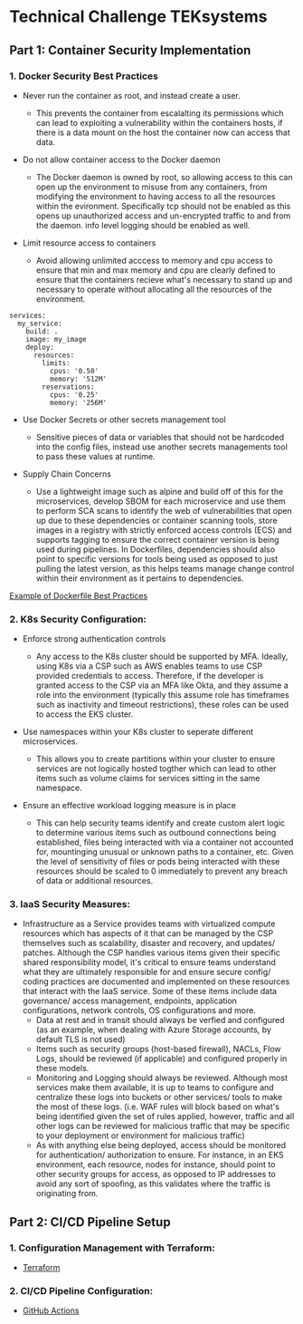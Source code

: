 # Technical Challenge TEKsystems

## Part 1: Container Security Implementation

### 1. Docker Security Best Practices

- Never run the container as root, and instead create a user. 
    - This prevents the container from escalalting its permissions which can lead to exploiting a vulnerability within the containers hosts, if there is a data mount on the host the container now can access that data. 

- Do not allow container access to the Docker daemon
    - The Docker daemon is owned by root, so allowing access to this can open up the environment to misuse from any containers, from modifying the environment to having access to all the resources within the evironment. Specifically tcp should not be enabled as this opens up unauthorized access and un-encrypted traffic to and from the daemon. info level logging should be enabled as well. 

- Limit resource access to containers
    - Avoid allowing unlimited acccess to memory and cpu access to ensure that min and max memory and cpu are clearly defined to ensure that the containers recieve what's necessary to stand up and necessary to operate without allocating all the resources of the environment. 

```
services:
  my_service:
    build: .
    image: my_image
    deploy:
      resources:
        limits:
          cpus: '0.50'
          memory: '512M'
        reservations:
          cpus: '0.25'
          memory: '256M'
```

- Use Docker Secrets or other secrets management tool
    - Sensitive pieces of data or variables that should not be hardcoded into the config files, instead use another secrets managements tool to pass these values at runtime.

- Supply Chain Concerns
    - Use a lightweight image such as alpine and build off of this for the microservices, develop SBOM for each microservice and use them to perform SCA scans to identify the web of vulnerabilities that open up due to these dependencies or container scanning tools, store images in a registry with strictly enforced access controls (ECS) and supports tagging to ensure the correct container version is being used during pipelines. In Dockerfiles, dependencies should also point to specific versions for tools being used as opposed to just pulling the latest version, as this helps teams manage change control within their environment as it pertains to dependencies.
 
[Example of Dockerfile Best Practices](https://github.com/jusinoh/tech-challenge/blob/main/Dockerfile)

### 2. K8s Security Configuration:

- Enforce strong authentication controls
    - Any access to the K8s cluster should be supported by MFA. Ideally, using K8s via a CSP such as AWS enables teams to use CSP provided credentials to access. Therefore, if the developer is granted access to the CSP via an MFA like Okta, and they assume a role into the environment (typically this assume role has timeframes such as inactivity and timeout restrictions), these roles can be used to access the EKS cluster. 

- Use namespaces within your K8s cluster to seperate different microservices.
    - This allows you to create partitions within your cluster to ensure services are not logically hosted togther which can lead to other items such as volume claims for services sitting in the same namespace. 

- Ensure an effective workload logging measure is in place
    - This can help security teams identify and create custom alert logic to determine various items such as outbound connections being established, files being interacted with via a container not accounted for, mountinging unusual or unknown paths to a container, etc. Given the level of sensitivity of files or pods being interacted with these resources should be scaled to 0 immediately to prevent any breach of data or additional resources. 

### 3. IaaS Security Measures:

- Infrastructure as a Service provides teams with virtualized compute resources which has aspects of it that can be managed by the CSP themselves such as scalability, disaster and recovery, and updates/ patches. Although the CSP handles various items given their specific shared responsibility model, it's critical to ensure teams understand what they are ultimately responsible for and ensure secure config/ coding practices are documented and implemented on these resources that interact with the IaaS service. Some of these items include data governance/ access management, endpoints, application configurations, network controls, OS configurations and more. 
    - Data at rest and in transit should always be verfied and configured (as an example, when dealing with Azure Storage accounts, by default TLS is not used)
    - Items such as security groups (host-based firewall), NACLs, Flow Logs, should be reviewed (if applicable) and configured properly in these models. 
    - Monitoring and Logging should always be reviewed. Although most services make them available, it is up to teams to configure and centralize these logs into buckets or other services/ tools to make the most of these logs. (i.e. WAF rules will block based on what's being identified given the set of rules applied, however, traffic and all other logs can be reviewed for malicious traffic that may be specific to your deployment or environment for malicious traffic)
    - As with anything else being deployed, access should be monitored for authentication/ authorization to ensure. For instance, in an EKS environment, each resource, nodes for instance, should point to other security groups for access, as opposed to IP addresses to avoid any sort of spoofing, as this validates where the traffic is originating from. 

## Part 2: CI/CD Pipeline Setup

### 1. Configuration Management with Terraform:

- [Terraform](https://github.com/jusinoh/tech-challenge/tree/main/terraform)

### 2. CI/CD Pipeline Configuration:

- [GitHub Actions](https://github.com/jusinoh/tech-challenge/tree/main/github-actions)

